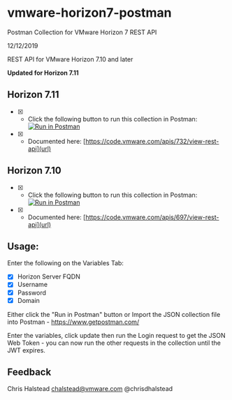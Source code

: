 # vmware-horizon7-postman
Postman Collection for VMware Horizon 7 REST API

12/12/2019

REST API for VMware Horizon 7.10 and later

**Updated for Horizon 7.11**

## Horizon 7.11


- [x] - Click the following button to run this collection in Postman: [![Run in Postman](https://run.pstmn.io/button.svg)](https://app.getpostman.com/run-collection/de27a9ea33f1752e6092)
- [x] - Documented here: [https://code.vmware.com/apis/732/view-rest-api](url)


## Horizon 7.10


- [x] - Click the following button to run this collection in Postman: [![Run in Postman](https://run.pstmn.io/button.svg)](https://app.getpostman.com/run-collection/0bd9b80c00d4144abb75)
- [x] - Documented here: [https://code.vmware.com/apis/697/view-rest-api](url)



## Usage:


Enter the following on the Variables Tab:

- [x] 	Horizon Server FQDN
- [x] 	Username
- [x] 	Password	
- [x] 	Domain

Either click the "Run in Postman" button or Import the JSON collection file into Postman - https://www.getpostman.com/

Enter the variables, click update then run the Login request to get the JSON Web Token - you can now run the other requests in the collection until the JWT expires.

## Feedback



Chris Halstead
chalstead@vmware.com
@chrisdhalstead